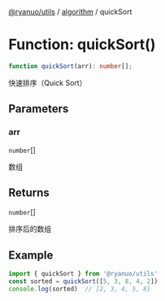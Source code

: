 [@ryanuo/utils](../../index.md) / [algorithm](../index.md) / quickSort

# Function: quickSort()

```ts
function quickSort(arr): number[];
```

快速排序（Quick Sort）

## Parameters

### arr

`number`[]

数组

## Returns

`number`[]

排序后的数组

## Example

```ts
import { quickSort } from '@ryanuo/utils'
const sorted = quickSort([5, 3, 8, 4, 2])
console.log(sorted)  // [2, 3, 4, 5, 8]
```
